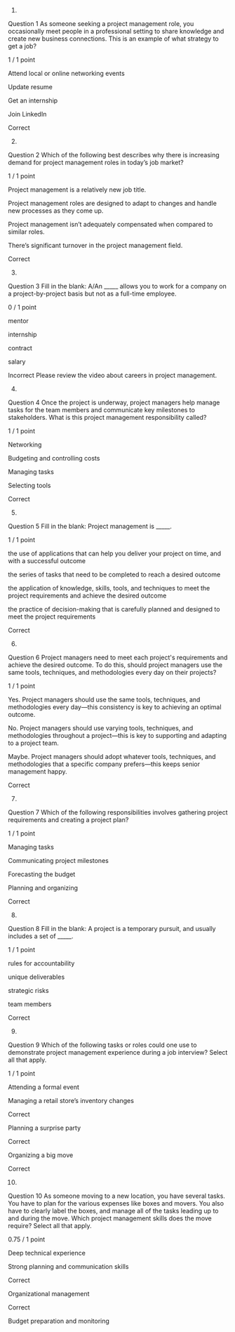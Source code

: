 1.
Question 1
As someone seeking a project management role, you occasionally meet people in a professional setting to share knowledge and create new business connections. This is an example of what strategy to get a job? 

1 / 1 point

Attend local or online networking events


Update resume


Get an internship


Join LinkedIn

Correct

2.
Question 2
Which of the following best describes why there is increasing demand for project management roles in today’s job market?

1 / 1 point

Project management is a relatively new job title.


Project management roles are designed to adapt to changes and handle new processes as they come up.


Project management isn’t adequately compensated when compared to similar roles.


There’s significant turnover in the project management field.

Correct

3.
Question 3
Fill in the blank: A/An _____ allows you to work for a company on a project-by-project basis but not as a full-time employee.

0 / 1 point

mentor


internship


contract


salary

Incorrect
Please review the video about careers in project management.

4.
Question 4
Once the project is underway, project managers help manage tasks for the team members and communicate key milestones to stakeholders. What is this project management responsibility called?

1 / 1 point

Networking


Budgeting and controlling costs


Managing tasks


Selecting tools

Correct

5.
Question 5
Fill in the blank: Project management is _____.

1 / 1 point

the use of applications that can help you deliver your project on time, and with a successful outcome


the series of tasks that need to be completed to reach a desired outcome


the application of knowledge, skills, tools, and techniques to meet the project requirements and achieve the desired outcome


the practice of decision-making that is carefully planned and designed to meet the project requirements

Correct

6.
Question 6
Project managers need to meet each project's requirements and achieve the desired outcome. To do this, should project managers use the same tools, techniques, and methodologies every day on their projects?

1 / 1 point

Yes. Project managers should use the same tools, techniques, and methodologies every day—this consistency is key to achieving an optimal outcome.


No. Project managers should use varying tools, techniques, and methodologies throughout a project—this is key to supporting and adapting to a project team.


Maybe. Project managers should adopt whatever tools, techniques, and methodologies that a specific company prefers—this keeps senior management happy.

Correct

7.
Question 7
Which of the following responsibilities involves gathering project requirements and creating a project plan?

1 / 1 point

Managing tasks


Communicating project milestones


Forecasting the budget


Planning and organizing

Correct

8.
Question 8
Fill in the blank: A project is a temporary pursuit, and usually includes a set of _____.

1 / 1 point

rules for accountability


unique deliverables


strategic risks


team members

Correct

9.
Question 9
Which of the following tasks or roles could one use to demonstrate project management experience during a job interview? Select all that apply.

1 / 1 point

Attending a formal event


Managing a retail store’s inventory changes

Correct


Planning a surprise party

Correct


Organizing a big move 

Correct

10.
Question 10
As someone moving to a new location, you have several tasks. You have to plan for the various expenses like boxes and movers. You also have to clearly label the boxes, and manage all of the tasks leading up to and during the move. Which project management skills does the move require? Select all that apply.

0.75 / 1 point

Deep technical experience


Strong planning and communication skills

Correct


Organizational management

Correct


Budget preparation and monitoring